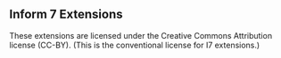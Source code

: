 ## Inform 7 Extensions

These extensions are licensed under the Creative Commons Attribution
license (CC-BY). (This is the conventional license for I7 extensions.)
